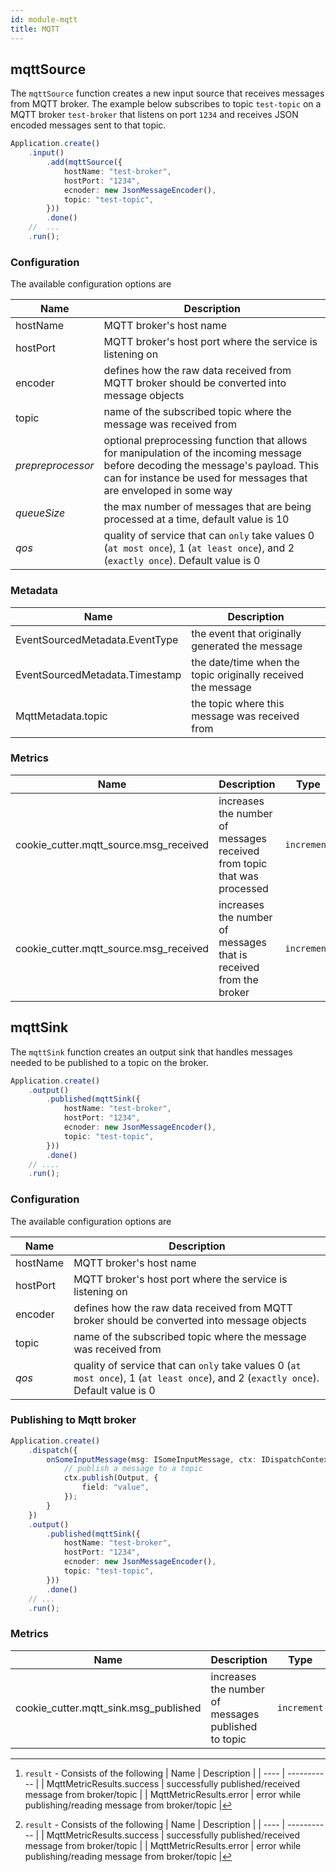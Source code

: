 ```yaml
---
id: module-mqtt
title: MQTT
---
```


## mqttSource

The `mqttSource` function creates a new input source that receives messages from MQTT broker. The example below subscribes to topic `test-topic` on a MQTT broker `test-broker` that listens on port `1234` and receives JSON encoded messages sent to that topic.

```typescript
Application.create()
    .input()
        .add(mqttSource({
            hostName: "test-broker",
            hostPort: "1234",
            ecnoder: new JsonMessageEncoder(),
            topic: "test-topic",
        }))
        .done()
    //  ...
    .run();
```

### Configuration

The available configuration options are

| Name | Description |
| ---- | ----------- |
| hostName | MQTT broker's host name |
| hostPort | MQTT broker's host port where the service is listening on |
| encoder | defines how the raw data received from MQTT broker should be converted into message objects |
| topic | name of the subscribed topic where the message was received from |
| _prepreprocessor_ | optional preprocessing function that allows for manipulation of the incoming message before decoding the message's payload. This can for instance be used for messages that are enveloped in some way |
| _queueSize_ | the max number of messages that are being processed at a time, default value is 10 |
| _qos_ | quality of service that can `only` take values 0 (`at most once`), 1 (`at least once`), and 2 (`exactly once`). Default value is 0  |

### Metadata

| Name | Description |
| ---- | ----------- |
| EventSourcedMetadata.EventType | the event that originally generated the message |
| EventSourcedMetadata.Timestamp | the date/time when the topic originally received the message |
| MqttMetadata.topic | the topic where this message was received from |

### Metrics

| Name | Description | Type | Tags |
| ---- | ----------- | ---- | ---- |
| cookie_cutter.mqtt_source.msg_received | increases the number of messages received from topic that was processed | `increment` | `topic`, `eventType`, `port`, `hostName`, `result`[^1] |
| cookie_cutter.mqtt_source.msg_received | increases the number of messages that is received from the broker | `increment` | `hostName`, `port`, `topic` | 

## mqttSink

The `mqttSink` function creates an output sink that handles messages needed to be published to a topic on the broker.

```typescript
Application.create()
    .output()
        .published(mqttSink({
            hostName: "test-broker",
            hostPort: "1234",
            ecnoder: new JsonMessageEncoder(),
            topic: "test-topic",
        }))
        .done()
    // ....
    .run();
```

### Configuration

The available configuration options are

| Name | Description |
| ---- | ----------- |
| hostName | MQTT broker's host name |
| hostPort | MQTT broker's host port where the service is listening on |
| encoder | defines how the raw data received from MQTT broker should be converted into message objects |
| topic | name of the subscribed topic where the message was received from |
| _qos_ | quality of service that can `only` take values 0 (`at most once`), 1 (`at least once`), and 2 (`exactly once`). Default value is 0  |

### Publishing to Mqtt broker

```typescript
Application.create()
    .dispatch({
        onSomeInputMessage(msg: ISomeInputMessage, ctx: IDispatchContext) {
            // publish a message to a topic
            ctx.publish(Output, {
                field: "value",
            });
        }
    })
    .output()
        .published(mqttSink({
            hostName: "test-broker",
            hostPort: "1234",
            ecnoder: new JsonMessageEncoder(),
            topic: "test-topic",
        }))
        .done()
    // ...
    .run();
```

### Metrics

| Name | Description | Type | Tags |
| ---- | ----------- | ---- | ---- |
| cookie_cutter.mqtt_sink.msg_published | increases the number of messages published to topic | `increment` | `topic`, `eventType`, `result`[^1] |

[^1]: `result` - Consists of the following
    | Name | Description |
    | ---- | ----------- |
    | MqttMetricResults.success | successfully published/received message from broker/topic |
    | MqttMetricResults.error | error while  publishing/reading message from broker/topic |